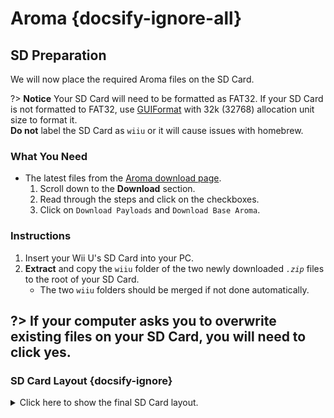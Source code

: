 # Aroma {docsify-ignore-all}

## SD Preparation

We will now place the required Aroma files on the SD Card.

?> **Notice**
    Your SD Card will need to be formatted as FAT32. If your SD Card is not formatted to FAT32, use [GUIFormat](http://ridgecrop.co.uk/index.htm?guiformat.htm) with 32k (32768) allocation unit size to format it.  
    **Do not** label the SD Card as `wiiu` or it will cause issues with homebrew.

### What You Need

- The latest files from the [Aroma download page](https://aroma.foryour.cafe).
    1. Scroll down to the **Download** section.
    1. Read through the steps and click on the checkboxes.
    1. Click on `Download Payloads` and `Download Base Aroma`.

### Instructions

1. Insert your Wii U's SD Card into your PC.
1. **Extract** and copy the `wiiu` folder of the two newly downloaded *`.zip`* files to the root of your SD Card.
    - The two `wiiu` folders should be merged if not done automatically.

?> If your computer asks you to overwrite existing files on your SD Card, you will need to click yes.
----------

### SD Card Layout {docsify-ignore}

<details>
<summary>Click here to show the final SD Card layout.</summary>

```
💾sd:
 ┗ 📂wiiu
   ┣ 📂apps
   ┃ ┣ 📂homebrew_launcher
   ┃ ┃ ┣ 📜homebrew_launcher.elf
   ┃ ┃ ┣ 📜icon.png
   ┃ ┃ ┗ 📜meta.xml
   ┃ ┣ 📜AromaUpdater.wuhb
   ┃ ┣ 📜PayloadLoaderInstaller.wuhb
   ┃ ┗ (All other apps should be here too)
   ┣ 📂environment
   ┃ ┣ 📂aroma
   ┃ ┃ ┣ 📂modules
   ┃ ┃ ┃ ┣ 📂setup
   ┃ ┃ ┃ ┃ ┣ 📜00_mocha.rpx
   ┃ ┃ ┃ ┃ ┣ 📜01_sigpatches.rpx
   ┃ ┃ ┃ ┃ ┣ 📜10_wums_loader.rpx
   ┃ ┃ ┃ ┃ ┗ 📜99_autoboot.rpx
   ┃ ┃ ┃ ┗ (All other Aroma modules ending with .wms should be here too)
   ┃ ┃ ┣ 📂plugins
   ┃ ┃ ┃ ┣ 📜AromaBasePlugin.wps
   ┃ ┃ ┃ ┣ 📜drc_region_free.wps
   ┃ ┃ ┃ ┣ 📜homebrew_on_menu.wps
   ┃ ┃ ┃ ┗ 📜99_autoboot.rpx
   ┃ ┃ ┗ 📜root.rpx
   ┃ ┣ 📂installer
   ┃ ┃ ┗ 📂modules
   ┃ ┃   ┗ 📂setup
   ┃ ┃     ┣ 📜00_mocha.rpx
   ┃ ┃     ┗ 📜90_launch_installer.rpx
   ┃ ┗ 📂tiramisu
   ┃   ┣ 📂modules
   ┃   ┃ ┗ 📂setup
   ┃   ┃   ┣ 📜00_mocha.rpx
   ┃   ┃   ┣ 📜01_sigpatches.rpx
   ┃   ┃   ┣ 📜50_hbl_installer.rpx
   ┃   ┃   ┗ 📜99_autoboot.rpx
   ┃   ┗ 📜root.rpx
   ┣ 📂payloads
   ┃ ┣ 📂default
   ┃ ┃ ┗ 📜payload.elf
   ┃ ┣ 📂fw_img_loader 
   ┃ ┃ ┗ 📜payload.elf
   ┃ ┗ 📂nanddumper
   ┃   ┗ 📜payload.elf
   ┣ 📜payload.rpx
   ┗ 📜payload.elf
```

</details>
